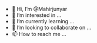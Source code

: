 - 👋 Hi, I’m @Mahirjunyar
- 👀 I’m interested in ...
- 🌱 I’m currently learning ...
- 💞️ I’m looking to collaborate on ...
- 📫 How to reach me ...

<!---
Mahirjunyar/Mahirjunyar is a ✨ special ✨ repository because its `README.md` (this file) appears on your GitHub profile.
You can click the Preview link to take a look at your changes.
--->
